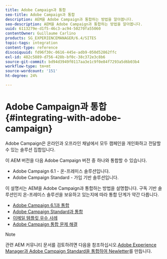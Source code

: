 ```yaml
---
title: Adobe Campaign과 통합
seo-title: Adobe Campaign과 통합
description: AEM을 Adobe Campaign과 통합하는 방법을 알아봅니다.
seo-description: AEM을 Adobe Campaign과 통합하는 방법을 알아봅니다.
uuid: 6113279e-d1f5-46c3-ac94-50270fa55060
contentOwner: Guillaume Carlino
products: SG_EXPERIENCEMANAGER/6.4/SITES
topic-tags: integration
content-type: reference
discoiquuid: fd96f30c-0616-445e-adb9-050d52862ffc
exl-id: 482c5889-d756-428b-bf0c-38c372e3c8b6
source-git-commit: bd94d3949f0117aa3e1c9f0e84f7293a5d6b03b4
workflow-type: tm+mt
source-wordcount: '151'
ht-degree: 24%

---
```


# Adobe Campaign과 통합{#integrating-with-adobe-campaign}

Adobe Campaign은 온라인과 오프라인 채널에서 모두 캠페인을 개인화하고 전달할 수 있는 솔루션 집합입니다.

이 AEM 버전을 다음 Adobe Campaign 버전 중 하나와 통합할 수 있습니다.

* Adobe Campaign 6.1 - 온-프레미스 솔루션입니다.
* Adobe Campaign Standard - 가입 기반 솔루션입니다.

이 설명서는 AEM을 Adobe Campaign과 통합하는 방법을 설명합니다. 구독 기반 솔루션인지 온-프레미스 솔루션을 보유하고 있는지에 따라 통합 단계가 약간 다릅니다.

* [Adobe Campaign 6.1과 통합](/help/sites-administering/campaignonpremise.md)
* [Adobe Campaign Standard과 통합](/help/sites-administering/campaignstandard.md)
* [이메일 템플릿 우수 사례](/help/sites-administering/best-practices-for-email-templates.md)
* [Adobe Campaign 통합 문제 해결](/help/sites-administering/troubleshooting-campaignintegration.md)

>[!NOTE]
>
>관련 AEM 커뮤니티 문서를 검토하려면 다음을 참조하십시오.[Adobe Experience Manager과 Adobe Campaign Standard을 통합하여 Newletter](https://helpx.adobe.com/experience-manager/using/aem_campaign.html)를 만듭니다.

